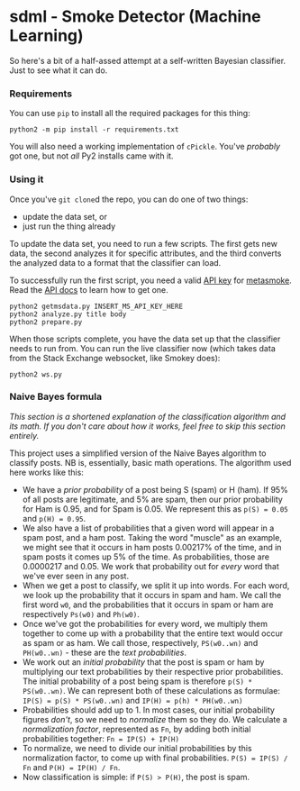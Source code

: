 # sdml - Smoke Detector (Machine Learning)

So here's a bit of a half-assed attempt at a self-written Bayesian classifier. Just to see what it can do.

### Requirements
You can use `pip` to install all the required packages for this thing:

    python2 -m pip install -r requirements.txt

You will also need a working implementation of `cPickle`. You've *probably* got one, but not *all* Py2 installs came with it.

### Using it
Once you've `git clone`d the repo, you can do one of two things:

- update the data set, or
- just run the thing already

To update the data set, you need to run a few scripts. The first gets new data, the second analyzes it for specific
attributes, and the third converts the analyzed data to a format that the classifier can load.

To successfully run the first script, you need a valid [API key](https://github.com/Charcoal-SE/metasmoke/wiki/API-Documentation)
for [metasmoke](https://github.com/Charcoal-SE/metasmoke). Read the [API docs](https://github.com/Charcoal-SE/metasmoke/wiki/API-Documentation)
to learn how to get one.

    python2 getmsdata.py INSERT_MS_API_KEY_HERE
    python2 analyze.py title body
    python2 prepare.py

When those scripts complete, you have the data set up that the classifier needs to run from. You can run the live
classifier now (which takes data from the Stack Exchange websocket, like Smokey does):

    python2 ws.py

### Naive Bayes formula
*This section is a shortened explanation of the classification algorithm and its math. If you don't care about how it works,
 feel free to skip this section entirely.*

This project uses a simplified version of the Naive Bayes algorithm to classify posts. NB is, essentially, basic math operations.
The algorithm used here works like this:

- We have a *prior probability* of a post being S (spam) or H (ham). If 95% of all posts are legitimate, and 5% are spam, then our prior
  probability for Ham is 0.95, and for Spam is 0.05. We represent this as `p(S) = 0.05` and `p(H) = 0.95`.
- We also have a list of probabilities that a given word will appear in a spam post, and a ham post. Taking the word "muscle" as an example,
  we might see that it occurs in ham posts 0.00217% of the time, and in spam posts it comes up 5% of the time. As probabilities, those are
  0.0000217 and 0.05. We work that probability out for *every* word that we've ever seen in any post.
- When we get a post to classify, we split it up into words. For each word, we look up the probability that it occurs in spam and ham. We
  call the first word `w0`, and the probabilities that it occurs in spam or ham are respectively `Ps(w0)` and `Ph(w0)`.
- Once we've got the probabilities for every word, we multiply them together to come up with a probability that the entire text would occur
  as spam or as ham. We call those, respectively, `PS(w0..wn)` and `PH(w0..wn)` - these are the *text probabilities*.
- We work out an *initial probability* that the post is spam or ham by multiplying our text probabilities by their respective prior
  probabilities. The initial probability of a post being spam is therefore `p(S) * PS(w0..wn)`. We can represent both of these calculations
  as formulae: `IP(S) = p(S) * PS(w0..wn)` and `IP(H) = p(h) * PH(w0..wn)`
- Probabilities should add up to 1. In most cases, our initial probability figures *don't*, so we need to *normalize* them so they do. We
  calculate a *normalization factor*, represented as `Fn`, by adding both initial probabilities together: `Fn = IP(S) + IP(H)`
- To normalize, we need to divide our initial probabilities by this normalization factor, to come up with final probabilities.
  `P(S) = IP(S) / Fn` and `P(H) = IP(H) / Fn`.
- Now classification is simple: if `P(S) > P(H)`, the post is spam.
